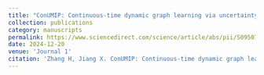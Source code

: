 ```yaml
---
title: "ConUMIP: Continuous-time dynamic graph learning via uncertainty masked mix-up on representation space"
collection: publications
category: manuscripts
permalink: https://www.sciencedirect.com/science/article/abs/pii/S0950705124013820
date: 2024-12-20
venue: 'Journal 1'
citation: 'Zhang H, Jiang X. ConUMIP: Continuous-time dynamic graph learning via uncertainty masked mix-up on representation space[J]. Knowledge-Based Systems, 2024, 306: 112748.'
---
```

